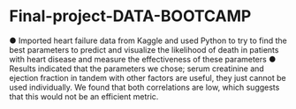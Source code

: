 # Final-project-DATA-BOOTCAMP
●	Imported heart failure data from Kaggle and used Python to try to find the best parameters to predict and visualize the likelihood of death in patients with heart disease and measure the effectiveness of these parameters
●	Results indicated that the parameters we chose; serum creatinine and ejection fraction in tandem with other factors are useful, they just cannot be used individually. We found that both correlations are low, which suggests that this would not be an efficient metric.

